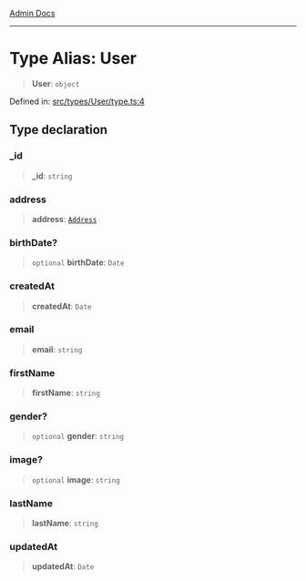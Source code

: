 [Admin Docs](/)

***

# Type Alias: User

> **User**: `object`

Defined in: [src/types/User/type.ts:4](https://github.com/PalisadoesFoundation/talawa-admin/blob/main/src/types/User/type.ts#L4)

## Type declaration

### \_id

> **\_id**: `string`

### address

> **address**: [`Address`](Address.md)

### birthDate?

> `optional` **birthDate**: `Date`

### createdAt

> **createdAt**: `Date`

### email

> **email**: `string`

### firstName

> **firstName**: `string`

### gender?

> `optional` **gender**: `string`

### image?

> `optional` **image**: `string`

### lastName

> **lastName**: `string`

### updatedAt

> **updatedAt**: `Date`
